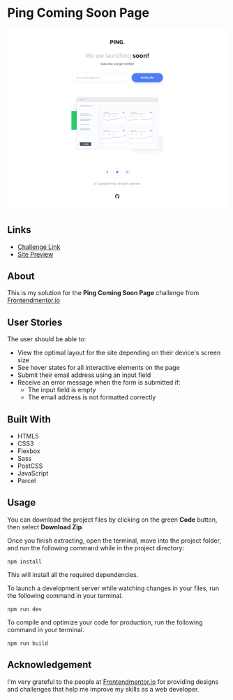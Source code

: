 # Ping Coming Soon Page
![](src/assets/images/solution-screenshot.png)

## Links
- [Challenge Link](https://www.frontendmentor.io/challenges/ping-single-column-coming-soon-page-5cadd051fec04111f7b848da)
- [Site Preview](https://robinjmm-ping.vercel.app/)

## About
This is my solution for the **Ping Coming Soon Page** challenge from [Frontendmentor.io](https://www.frontendmentor.io/challenges/ping-single-column-coming-soon-page-5cadd051fec04111f7b848da)

## User Stories
The user should be able to:
- View the optimal layout for the site depending on their device's screen size
- See hover states for all interactive elements on the page
- Submit their email address using an input field
- Receive an error message when the form is submitted if:
    - The input field is empty
    - The email address is not formatted correctly

## Built With
- HTML5
- CSS3
- Flexbox
- Sass
- PostCSS
- JavaScript
- Parcel

## Usage
You can download the project files by clicking on the green **Code** button,  then select **Download Zip**.

Once you finish extracting, open the terminal, move into the project folder, and run the following command while in the project directory:

```
npm install
```

This will install all the required dependencies.

To launch a development server while watching changes in your files, run the following command in your terminal.

```
npm run dev
```

To compile and optimize your code for production, run the following command in your terminal.

```
npm run build
```

## Acknowledgement
I'm very grateful to the people at [Frontendmentor.io](https://frontendmentor.io) for providing designs and challenges that help me improve my skills as a web developer.
